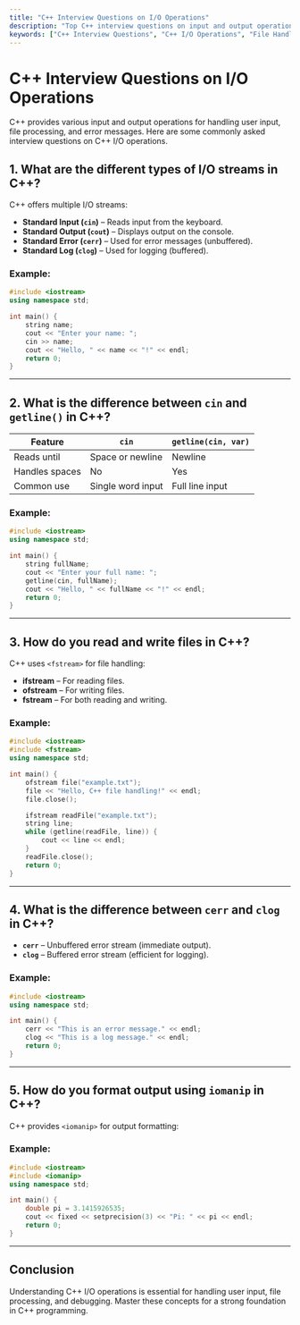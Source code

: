 ```yaml
---
title: "C++ Interview Questions on I/O Operations"
description: "Top C++ interview questions on input and output operations, including file handling, cin vs getline, and error handling in C++."
keywords: ["C++ Interview Questions", "C++ I/O Operations", "File Handling in C++", "cin vs getline", "cerr vs clog", "C++ Streams"]
---
```


# C++ Interview Questions on I/O Operations

C++ provides various input and output operations for handling user input, file processing, and error messages. Here are some commonly asked interview questions on C++ I/O operations.

## 1. What are the different types of I/O streams in C++?

C++ offers multiple I/O streams:

- **Standard Input (`cin`)** – Reads input from the keyboard.
- **Standard Output (`cout`)** – Displays output on the console.
- **Standard Error (`cerr`)** – Used for error messages (unbuffered).
- **Standard Log (`clog`)** – Used for logging (buffered).

### Example:
```cpp
#include <iostream>
using namespace std;

int main() {
    string name;
    cout << "Enter your name: ";
    cin >> name;
    cout << "Hello, " << name << "!" << endl;
    return 0;
}
```

---

## 2. What is the difference between `cin` and `getline()` in C++?

| Feature      | `cin` | `getline(cin, var)` |
|-------------|------|--------------------|
| Reads until | Space or newline | Newline |
| Handles spaces | No | Yes |
| Common use | Single word input | Full line input |

### Example:
```cpp
#include <iostream>
using namespace std;

int main() {
    string fullName;
    cout << "Enter your full name: ";
    getline(cin, fullName);
    cout << "Hello, " << fullName << "!" << endl;
    return 0;
}
```

---

## 3. How do you read and write files in C++?

C++ uses `<fstream>` for file handling:

- **ifstream** – For reading files.
- **ofstream** – For writing files.
- **fstream** – For both reading and writing.

### Example:
```cpp
#include <iostream>
#include <fstream>
using namespace std;

int main() {
    ofstream file("example.txt");
    file << "Hello, C++ file handling!" << endl;
    file.close();

    ifstream readFile("example.txt");
    string line;
    while (getline(readFile, line)) {
        cout << line << endl;
    }
    readFile.close();
    return 0;
}
```

---

## 4. What is the difference between `cerr` and `clog` in C++?

- **`cerr`** – Unbuffered error stream (immediate output).
- **`clog`** – Buffered error stream (efficient for logging).

### Example:
```cpp
#include <iostream>
using namespace std;

int main() {
    cerr << "This is an error message." << endl;
    clog << "This is a log message." << endl;
    return 0;
}
```

---

## 5. How do you format output using `iomanip` in C++?

C++ provides `<iomanip>` for output formatting:

### Example:
```cpp
#include <iostream>
#include <iomanip>
using namespace std;

int main() {
    double pi = 3.1415926535;
    cout << fixed << setprecision(3) << "Pi: " << pi << endl;
    return 0;
}
```

---

## Conclusion

Understanding C++ I/O operations is essential for handling user input, file processing, and debugging. Master these concepts for a strong foundation in C++ programming.

    